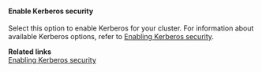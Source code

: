 

#### Enable Kerberos security 

Select this option to enable Kerberos for your cluster. For information about available Kerberos options, refer to [Enabling Kerberos security](security-kerberos.md). 


**Related links**      
[Enabling Kerberos security](security-kerberos.md)  